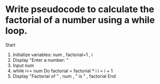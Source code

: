 # Write pseudocode to calculate the factorial of a number using a while loop.

Start

1. Initialize variables: num , factorial=1 , i
2. Display "Enter a number: "
3. Input num
4. while i<= num Do
   factorial = factorial \* i
   i = i + 1
5. Display "Factorial of " , num , " is " , factorial
   End
